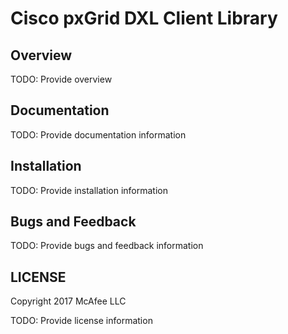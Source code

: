 # Cisco pxGrid DXL Client Library

## Overview

TODO: Provide overview

## Documentation

TODO: Provide documentation information

## Installation

TODO: Provide installation information

## Bugs and Feedback

TODO: Provide bugs and feedback information

## LICENSE

Copyright 2017 McAfee LLC

TODO: Provide license information
